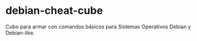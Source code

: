 # debian-cheat-cube
Cubo para armar con comandos básicos para Sistemas Operativos Debian y Debian-like.
